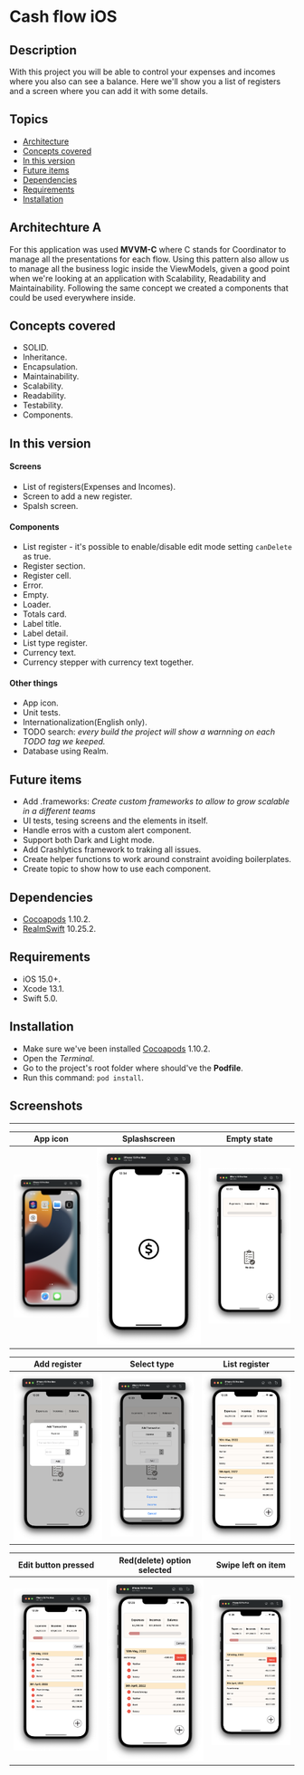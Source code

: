 # Cash flow iOS

## Description
With this project you will be able to control your expenses and incomes where you also can see a balance.
Here we'll show you a list of registers and a screen where you can add it with some details.

## Topics
* [Architecture](#architechture-a)
* [Concepts covered](#conceptscovered)
* [In this version](#inthisversion)
* [Future items](#futureitems)
* [Dependencies](#dependencies)
* [Requirements](#requirements)
* [Installation](#installation)

## Architechture A
For this application was used **MVVM-C** where C stands for Coordinator to manage all the presentations for each flow.
Using this pattern also allow us to manage all the business logic inside the ViewModels, given a good point when we're looking at an application with Scalability, Readability and Maintainability.
Following the same concept we created a components that could be used everywhere inside.


## Concepts covered
* SOLID.
* Inheritance.
* Encapsulation.
* Maintainability.
* Scalability.
* Readability.
* Testability.
* Components.

## In this version

#### Screens
* List of registers(Expenses and Incomes).
* Screen to add a new register.
* Spalsh screen.

#### Components
* List register - it's possible to enable/disable edit mode setting `canDelete` as true.
* Register section.
* Register cell.
* Error.
* Empty.
* Loader.
* Totals card.
* Label title.
* Label detail.
* List type register.
* Currency text.
* Currency stepper with currency text together.

#### Other things
* App icon.
* Unit tests.
* Internationalization(English only).
* TODO search: *every build the project will show a warnning on each TODO tag we keeped.*
* Database using Realm.

## Future items
* Add .frameworks: *Create custom frameworks  to allow to grow scalable in a different teams*
* UI tests, tesing screens and the elements in itself.
* Handle erros with a custom alert component.
* Support both Dark and Light mode.
* Add Crashlytics framework to traking all issues.
* Create helper functions to work around constraint avoiding boilerplates.
* Create topic to show how to use each component.

## Dependencies
* [Cocoapods](https://guides.cocoapods.org/using/getting-started.html) 1.10.2.
* [RealmSwift](https://www.mongodb.com/docs/realm/sdk/swift/) 10.25.2.

## Requirements
* iOS 15.0+.
* Xcode 13.1.
* Swift 5.0.

## Installation
* Make sure we've been installed [Cocoapods](https://guides.cocoapods.org/using/getting-started.html) 1.10.2.
* Open the *Terminal*.
* Go to the project's root folder where should've the **Podfile**.
* Run this command: ```pod install```.

## Screenshots
------------

| App icon | Splashscreen | Empty state |
| ------------- | ------------- | ------------- |
| ![iPhone1](/screenshots/img1.png?raw=true) | ![iPhone2](/screenshots/img2.png?raw=true) | ![iPhone3](/screenshots/img3.png?raw=true) |

| Add register | Select type | List register |
| ------------- | ------------- | ------------- | 
| ![iPhone4](/screenshots/img4.png?raw=true) | ![iPhone5](/screenshots/img5.png?raw=true) | ![iPhone6](/screenshots/img6.png?raw=true) |

| Edit button pressed | Red(delete) option selected | Swipe left on item |
| ------------- | ------------- | ------------- |
| ![iPhone7](/screenshots/img7.png?raw=true) | ![iPhone8](/screenshots/img8.png?raw=true) | ![iPhone9](/screenshots/img9.png?raw=true) |
